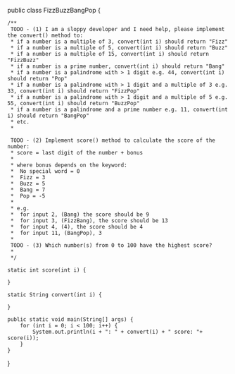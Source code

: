 public class FizzBuzzBangPop {


    /**
     TODO - (1) I am a sloppy developer and I need help, please implement the convert() method to:
     * if a number is a multiple of 3, convert(int i) should return "Fizz"
     * if a number is a multiple of 5, convert(int i) should return "Buzz"
     * if a number is a multiple of 15, convert(int i) should return "FizzBuzz"
     * if a number is a prime number, convert(int i) should return "Bang"
     * if a number is a palindrome with > 1 digit e.g. 44, convert(int i) should return "Pop"
     * if a number is a palindrome with > 1 digit and a multiple of 3 e.g. 33, convert(int i) should return "FizzPop"
     * if a number is a palindrome with > 1 digit and a multiple of 5 e.g. 55, convert(int i) should return "BuzzPop"
     * if a number is a palindrome and a prime number e.g. 11, convert(int i) should return "BangPop"
     * etc.
     *

     TODO - (2) Implement score() method to calculate the score of the number:
     * score = last digit of the number + bonus
     *
     * where bonus depends on the keyword:
     *  No special word = 0
     *  Fizz = 3
     *  Buzz = 5
     *  Bang = 7
     *  Pop = -5
     *
     * e.g.
     *  for input 2, (Bang) the score should be 9
     *  for input 3, (FizzBang), the score should be 13
     *  for input 4, (4), the score should be 4
     *  for input 11, (BangPop), 3
     *
     TODO - (3) Which number(s) from 0 to 100 have the highest score?
     *
     */

    static int score(int i) {

    }

    static String convert(int i) {

    }

    public static void main(String[] args) {
        for (int i = 0; i < 100; i++) {
            System.out.println(i + ": " + convert(i) + " score: "+ score(i));
        }
    }
}

